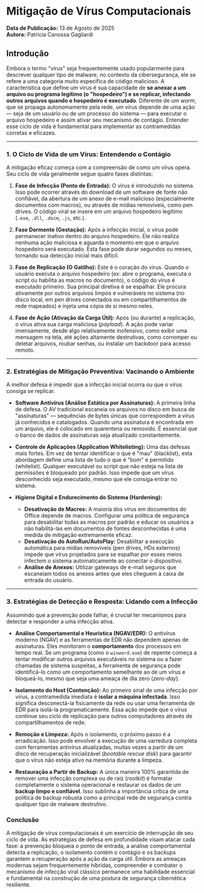 # Mitigação de Vírus Computacionais

**Data de Publicação:** 13 de Agosto de 2025  
**Autora:** Patrícia Canossa Gagliardi

## Introdução

Embora o termo "vírus" seja frequentemente usado popularmente para descrever qualquer tipo de malware, no contexto da cibersegurança, ele se refere a uma categoria muito específica de código malicioso. A característica que define um vírus é sua capacidade de **se anexar a um arquivo ou programa legítimo (o "hospedeiro") e se replicar, infectando outros arquivos quando o hospedeiro é executado**. Diferente de um *worm*, que se propaga autonomamente pela rede, um vírus depende de uma ação — seja de um usuário ou de um processo do sistema — para executar o arquivo hospedeiro e assim ativar seu mecanismo de contágio. Entender esse ciclo de vida é fundamental para implementar as contramedidas corretas e eficazes.

---

### 1. O Ciclo de Vida de um Vírus: Entendendo o Contágio

A mitigação eficaz começa com a compreensão de como um vírus opera. Seu ciclo de vida geralmente segue quatro fases distintas:

1.  **Fase de Infecção (Ponto de Entrada):** O vírus é introduzido no sistema. Isso pode ocorrer através do download de um software de fonte não confiável, da abertura de um anexo de e-mail malicioso (especialmente documentos com macros), ou através de mídias removíveis, como pen drives. O código viral se insere em um arquivo hospedeiro legítimo (`.exe`, `.dll`, `.docm`, `.js`, etc.).

2.  **Fase Dormente (Gestação):** Após a infecção inicial, o vírus pode permanecer inativo dentro do arquivo hospedeiro. Ele não realiza nenhuma ação maliciosa e aguarda o momento em que o arquivo hospedeiro será executado. Esta fase pode durar segundos ou meses, tornando sua detecção inicial mais difícil.

3.  **Fase de Replicação (O Gatilho):** Este é o coração do vírus. Quando o usuário executa o arquivo hospedeiro (ex: abre o programa, executa o script ou habilita as macros no documento), o código do vírus é executado primeiro. Sua principal diretiva é se espalhar. Ele procura ativamente por outros arquivos limpos e vulneráveis no sistema (no disco local, em pen drives conectados ou em compartilhamentos de rede mapeados) e injeta uma cópia de si mesmo neles.

4.  **Fase de Ação (Ativação da Carga Útil):** Após (ou durante) a replicação, o vírus ativa sua carga maliciosa (*payload*). A ação pode variar imensamente, desde algo relativamente inofensivo, como exibir uma mensagem na tela, até ações altamente destrutivas, como corromper ou deletar arquivos, roubar senhas, ou instalar um backdoor para acesso remoto.

---

### 2. Estratégias de Mitigação Preventiva: Vacinando o Ambiente

A melhor defesa é impedir que a infecção inicial ocorra ou que o vírus consiga se replicar.

* **Software Antivírus (Análise Estática por Assinaturas):** A primeira linha de defesa. O AV tradicional escaneia os arquivos no disco em busca de "assinaturas" — sequências de bytes únicas que correspondem a vírus já conhecidos e catalogados. Quando uma assinatura é encontrada em um arquivo, ele é colocado em quarentena ou removido. É essencial que o banco de dados de assinaturas seja atualizado constantemente.

* **Controle de Aplicações (Application Whitelisting):** Uma das defesas mais fortes. Em vez de tentar identificar o que é "mau" (blacklist), esta abordagem define uma lista de tudo o que é "bom" e permitido (whitelist). Qualquer executável ou script que não esteja na lista de permissões é bloqueado por padrão. Isso impede que um vírus desconhecido seja executado, mesmo que ele consiga entrar no sistema.

* **Higiene Digital e Endurecimento do Sistema (Hardening):**
    * **Desativação de Macros:** A maioria dos vírus em documentos do Office depende de macros. Configurar uma política de segurança para desabilitar todas as macros por padrão e educar os usuários a não habilitá-las em documentos de fontes desconhecidas é uma medida de mitigação extremamente eficaz.
    * **Desativação do AutoRun/AutoPlay:** Desabilitar a execução automática para mídias removíveis (pen drives, HDs externos) impede que vírus projetados para se espalhar por esses meios infectem o sistema automaticamente ao conectar o dispositivo.
    * **Análise de Anexos:** Utilizar gateways de e-mail seguros que escaneiam todos os anexos antes que eles cheguem à caixa de entrada do usuário.

---

### 3. Estratégias de Detecção e Resposta: Lidando com a Infecção

Assumindo que a prevenção pode falhar, é crucial ter mecanismos para detectar e responder a uma infecção ativa.

* **Análise Comportamental e Heurística (NGAV/EDR):** O antivírus moderno (NGAV) e as ferramentas de EDR não dependem apenas de assinaturas. Eles monitoram o **comportamento** dos processos em tempo real. Se um programa (como o `winword.exe`) de repente começa a tentar modificar outros arquivos executáveis no sistema ou a fazer chamadas de sistema suspeitas, a ferramenta de segurança pode identificá-lo como um comportamento semelhante ao de um vírus e bloqueá-lo, mesmo que seja uma ameaça de dia zero (*zero-day*).

* **Isolamento do Host (Contenção):** Ao primeiro sinal de uma infecção por vírus, a contramedida imediata é **isolar a máquina infectada**. Isso significa desconectá-la fisicamente da rede ou usar uma ferramenta de EDR para isolá-la programaticamente. Essa ação impede que o vírus continue seu ciclo de replicação para outros computadores através de compartilhamentos de rede.

* **Remoção e Limpeza:** Após o isolamento, o próximo passo é a erradicação. Isso pode envolver a execução de uma varredura completa com ferramentas antivírus atualizadas, muitas vezes a partir de um disco de recuperação inicializável (*bootable rescue disk*) para garantir que o vírus não esteja ativo na memória durante a limpeza.

* **Restauração a Partir de Backup:** A única maneira 100% garantida de remover uma infecção complexa ou de raiz (*rootkit*) é formatar completamente o sistema operacional e restaurar os dados de um **backup limpo e confiável**. Isso sublinha a importância crítica de uma política de backup robusta como a principal rede de segurança contra qualquer tipo de malware destrutivo.

### Conclusão

A mitigação de vírus computacionais é um exercício de interrupção de seu ciclo de vida. As estratégias de defesa em profundidade visam atacar cada fase: a prevenção bloqueia o ponto de entrada, a análise comportamental detecta a replicação, o isolamento contém o contágio e os backups garantem a recuperação após a ação da carga útil. Embora as ameaças modernas sejam frequentemente híbridas, compreender e combater o mecanismo de infecção viral clássico permanece uma habilidade essencial e fundamental na construção de uma postura de segurança cibernética resiliente.